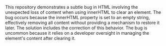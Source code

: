 This repository demonstrates a subtle bug in HTML involving the unexpected loss of content when using innerHTML to clear an element. The bug occurs because the innerHTML property is set to an empty string, effectively removing all content without providing a mechanism to restore it later. The solution includes the correction of this behavior. The bug is uncommon because it relies on a developer oversight in managing the element's content after clearing it.